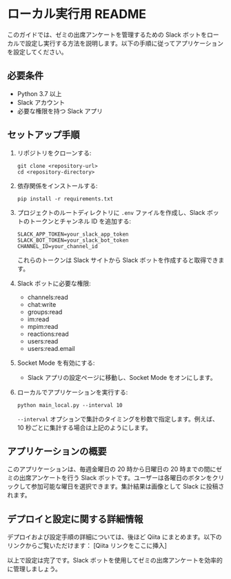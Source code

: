 # ローカル実行用 README

このガイドでは、ゼミの出席アンケートを管理するための Slack ボットをローカルで設定し実行する方法を説明します。以下の手順に従ってアプリケーションを設定してください。

## 必要条件

- Python 3.7 以上
- Slack アカウント
- 必要な権限を持つ Slack アプリ

## セットアップ手順

1. リポジトリをクローンする:

   ```
   git clone <repository-url>
   cd <repository-directory>
   ```

2. 依存関係をインストールする:

   ```
   pip install -r requirements.txt
   ```

3. プロジェクトのルートディレクトリに `.env` ファイルを作成し、Slack ボットのトークンとチャンネル ID を追加する:

   ```
   SLACK_APP_TOKEN=your_slack_app_token
   SLACK_BOT_TOKEN=your_slack_bot_token
   CHANNEL_ID=your_channel_id
   ```

   これらのトークンは Slack サイトから Slack ボットを作成すると取得できます。

4. Slack ボットに必要な権限:

   - channels:read
   - chat:write
   - groups:read
   - im:read
   - mpim:read
   - reactions:read
   - users:read
   - users:read.email

5. Socket Mode を有効にする:

   - Slack アプリの設定ページに移動し、Socket Mode をオンにします。

6. ローカルでアプリケーションを実行する:
   ```
   python main_local.py --interval 10
   ```
   `--interval` オプションで集計のタイミングを秒数で指定します。例えば、10 秒ごとに集計する場合は上記のようにします。

## アプリケーションの概要

このアプリケーションは、毎週金曜日の 20 時から日曜日の 20 時までの間にゼミの出席アンケートを行う Slack ボットです。ユーザーは各曜日のボタンをクリックして参加可能な曜日を選択できます。集計結果は画像として Slack に投稿されます。

## デプロイと設定に関する詳細情報

デプロイおよび設定手順の詳細については、後ほど Qiita にまとめます。以下のリンクからご覧いただけます：
[Qiita リンクをここに挿入]

以上で設定は完了です。Slack ボットを使用してゼミの出席アンケートを効率的に管理しましょう。
